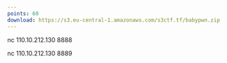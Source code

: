 ```yaml
---
points: 60
download: https://s3.eu-central-1.amazonaws.com/s3ctf.tf/babypwn.zip
---
```

nc 110.10.212.130 8888

nc 110.10.212.130 8889